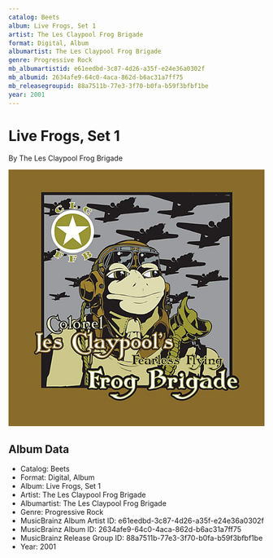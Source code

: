 ```yaml
---
catalog: Beets
album: Live Frogs, Set 1
artist: The Les Claypool Frog Brigade
format: Digital, Album
albumartist: The Les Claypool Frog Brigade
genre: Progressive Rock
mb_albumartistid: e61eedbd-3c87-4d26-a35f-e24e36a0302f
mb_albumid: 2634afe9-64c0-4aca-862d-b6ac31a7ff75
mb_releasegroupid: 88a7511b-77e3-3f70-b0fa-b59f3bfbf1be
year: 2001
---
```


# Live Frogs, Set 1

By The Les Claypool Frog Brigade

![](../../assets/beetscovers/The_Les_Claypool_Frog_Brigade-Live_Frogs__Set_1.jpg)

## Album Data

- Catalog: Beets
- Format: Digital, Album
- Album: Live Frogs, Set 1
- Artist: The Les Claypool Frog Brigade
- Albumartist: The Les Claypool Frog Brigade
- Genre: Progressive Rock
- MusicBrainz Album Artist ID: e61eedbd-3c87-4d26-a35f-e24e36a0302f
- MusicBrainz Album ID: 2634afe9-64c0-4aca-862d-b6ac31a7ff75
- MusicBrainz Release Group ID: 88a7511b-77e3-3f70-b0fa-b59f3bfbf1be
- Year: 2001

